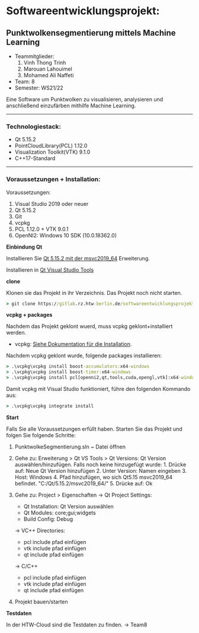 # Softwareentwicklungsprojekt: <Punktwolkensegmentierung mittels Machine Learning>

## Punktwolkensegmentierung mittels Machine Learning

- Teammitglieder:
  1.  Vinh Thong Trinh
  2.  Marouan Lahouimel
  3.  Mohamed Ali Naffeti
- Team: 8
- Semester: WS21/22

Eine Software um Punktwolken zu visualisieren, analysieren und anschließend einzufärben mithilfe Machine Learning.

---

### Technologiestack:

- Qt 5.15.2
- PointCloudLibrary(PCL) 1.12.0
- Visualization Toolkit(VTK) 9.1.0
- C++17-Standard

---

### Voraussetzungen + Installation:

Voraussetzungen:

1. Visual Studio 2019 oder neuer
2. Qt 5.15.2
3. Git
4. vcpkg
5. PCL 1.12.0 + VTK 9.0.1
6. OpenNI2: Windows 10 SDK (10.0.18362.0)

**Einbindung Qt**

Installieren Sie [Qt 5.15.2 mit der msvc2019_64](https://www.qt.io/download) Erweiterung.

Installieren in [Qt Visual Studio Tools](https://marketplace.visualstudio.com/items?itemName=TheQtCompany.QtVisualStudioTools-19123)

**clone**

Klonen sie das Projekt in ihr Verzeichnis. Das Projekt noch nicht starten.

```cmd
> git clone https://gitlab.rz.htw-berlin.de/softwareentwicklungsprojekt/wise2021-22/team8.git
```

**vcpkg + packages**

Nachdem das Projekt geklont wuerd, muss vcpkg geklont+installiert werden.

- vcpkg: [Siehe Dokumentation für die Installation](https://github.com/microsoft/vcpkg).
  <!-- - **Link:** https://github.com/microsoft/vcpkg -->

Nachdem vcpkg geklont wurde, folgende packages installieren:

```cmd
> .\vcpkg\vcpkg install boost-accumulators:x64-windows
> .\vcpkg\vcpkg install boost-timer:x64-windows
> .\vcpkg\vcpkg install pcl[openni2,qt,tools,cuda,opengl,vtk]:x64-windows
```

Damit vcpkg mit Visual Studio funktioniert, führe den folgenden Kommando aus:

```cmd
> .\vcpkg\vcpkg integrate install
```

**Start**

Falls Sie alle Voraussetzungen erfüllt haben. Starten Sie das Projekt und folgen Sie folgende Schritte:

1. PunktwolkeSegmentierung.sln ~ Datei öffnen
2. Gehe zu: Erweiterung > Qt VS Tools > Qt Versions: Qt Version auswählen/hinzufügen.
   Falls noch keine hinzugefügt wurde: 1. Drücke auf: Neue Qt Version hinzufügen 2. Unter Version: Namen eingeben 3. Host: Windows 4. Pfad hinzufügen, wo sich Qt5.15 msvc2019_64 befindet. "C:/Qt/5.15.2/msvc2019_64/" 5. Drücke auf: Ok
3. Gehe zu: Project > Eigenschaften
   -> Qt Project Settings:

   - Qt Installation: Qt Version auswählen
   - Qt Modules: core;gui;widgets
   - Build Config: Debug

   -> VC++ Directories:

   - pcl include pfad einfügen
   - vtk include pfad einfügen
   - qt include pfad einfügen

   -> C/C++

   - pcl include pfad einfügen
   - vtk include pfad einfügen
   - qt include pfad einfügen

4. Projekt bauen/starten

**Testdaten**

In der HTW-Cloud sind die Testdaten zu finden.
-> Team8
